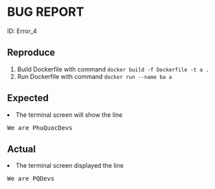 <h1>BUG REPORT</h1>
ID: Error_4
<h2>Reproduce</h2>
<ol>
    <li>Build Dockerfile with command <code>docker build -f Dockerfile -t a .</code></li>
    <li>Run Dockerfile with command <code>docker run --name ba a</code></li>
</ol>
<h2>Expected</h2>
    <li>The terminal screen will show the line <pre>We are PhuQuocDevs</pre></li>
<h2>Actual</h2>
    <li>The terminal screen displayed the line <pre>We are PQDevs</pre></li>